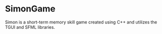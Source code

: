 # SimonGame
Simon is a short-term memory skill game created using C++ and utilizes the TGUI and SFML libraries. 
